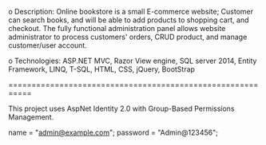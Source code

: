 
o	Description: Online bookstore is a small E-commerce website; Customer can search books, and will be able to add products to shopping cart, and checkout. The fully functional administration panel allows website administrator to process customers' orders, CRUD product, and manage customer/user account.

o	Technologies: ASP.NET MVC, Razor View engine, SQL server 2014, Entity Framework, LINQ, T-SQL, HTML, CSS, jQuery, BootStrap

===========================================================

This project uses AspNet Identity 2.0 with Group-Based Permissions Management.

name = "admin@example.com";
password = "Admin@123456";

